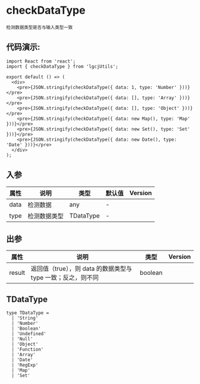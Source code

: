# checkDataType

```
检测数据类型是否与输入类型一致
```

## 代码演示:

```tsx
import React from 'react';
import { checkDataType } from 'lgcjUtils';

export default () => (
  <div>
    <pre>{JSON.stringify(checkDataType({ data: 1, type: 'Number' }))}</pre>
    <pre>{JSON.stringify(checkDataType({ data: [], type: 'Array' }))}</pre>
    <pre>{JSON.stringify(checkDataType({ data: [], type: 'Object' }))}</pre>
    <pre>{JSON.stringify(checkDataType({ data: new Map(), type: 'Map' }))}</pre>
    <pre>{JSON.stringify(checkDataType({ data: new Set(), type: 'Set' }))}</pre>
    <pre>{JSON.stringify(checkDataType({ data: new Date(), type: 'Date' }))}</pre>
  </div>
);
```

## 入参

| 属性 | 说明         | 类型      | 默认值 | Version |
| ---- | ------------ | --------- | ------ | ------- |
| data | 检测数据     | any       | -      |         |
| type | 检测数据类型 | TDataType | -      |         |

## 出参

| 属性   | 说明                                                         | 类型    | Version |
| ------ | ------------------------------------------------------------ | ------- | ------- |
| result | 返回值（true），则 data 的数据类型与 type 一致；反之，则不同 | boolean |         |

## TDataType

```
type TDataType =
  | 'String'
  | 'Number'
  | 'Boolean'
  | 'Undefined'
  | 'Null'
  | 'Object'
  | 'Function'
  | 'Array'
  | 'Date'
  | 'RegExp'
  | 'Map'
  | 'Set'
```
